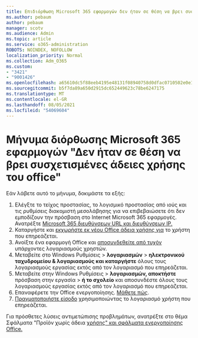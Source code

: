 ```yaml
---
title: Επιδιόρθωση Microsoft 365 εφαρμογών δεν ήταν σε θέση να βρει συσχετισμένο μήνυμα αδειών χρήσης του Office
ms.author: pebaum
author: pebaum
manager: scotv
ms.audience: Admin
ms.topic: article
ms.service: o365-administration
ROBOTS: NOINDEX, NOFOLLOW
localization_priority: Normal
ms.collection: Adm_O365
ms.custom:
- "3421"
- "9001426"
ms.openlocfilehash: a65610dc5f88eeb4195e48131f08940758d0dfac0710502e0e15ab5f661c5719
ms.sourcegitcommit: b5f7da89a650d2915dc652449623c78be6247175
ms.translationtype: MT
ms.contentlocale: el-GR
ms.lasthandoff: 08/05/2021
ms.locfileid: "54069604"
---
```

# <a name="fixing-the-microsoft-365-apps-couldnt-find-office-licenses-associated-message"></a>Μήνυμα διόρθωσης Microsoft 365 εφαρμογών "Δεν ήταν σε θέση να βρει συσχετισμένες άδειες χρήσης του office"

Εάν λάβετε αυτό το μήνυμα, δοκιμάστε τα εξής:

1. Ελέγξτε το τείχος προστασίας, το λογισμικό προστασίας από ιούς και τις ρυθμίσεις διακομιστή μεσολάβησης για να επιβεβαιώσετε ότι δεν εμποδίζουν την πρόσβαση στο Internet Microsoft 365 εφαρμογές. Ανατρέξτε [Microsoft 365 διευθύνσεων URL και διευθύνσεων IP.](https://docs.microsoft.com/office365/enterprise/urls-and-ip-address-ranges)
2. Καταργήστε και [εκχωρήστε εκ νέου Office άδεια χρήσης για](https://docs.microsoft.com/microsoft-365/admin/manage/assign-licenses-to-users) το χρήστη που επηρεάζεται. 
3. Ανοίξτε ένα εφαρμογή Office και [αποσυνδεθείτε από τυχόν](https://support.office.com/article/5a20dc11-47e9-4b6f-945d-478cb6d92071) υπάρχοντες λογαριασμούς χρηστών.
4. Μεταβείτε στο Windows Ρυθμίσεις > **λογαριασμών**  >  **ηλεκτρονικού ταχυδρομείου & λογαριασμούς και καταργήστε** όλους τους λογαριασμούς εργασίας εκτός από τον λογαριασμό που επηρεάζεται.
5. Μεταβείτε στην Windows Ρυθμίσεις > **λογαριασμών, αποκτήστε** πρόσβαση στην εργασία  >  **ή το σχολείο** και αποσυνδέστε όλους τους λογαριασμούς εργασίας εκτός από τον λογαριασμό που επηρεάζεται.
6. Επαναφέρετε την Office ενεργοποίησης. [Μάθετε πώς](https://docs.microsoft.com/office365/troubleshoot/activation/reset-office-365-proplus-activation-state).
7. [Πραγματοποιήστε είσοδο](https://support.office.com/article/628ea040-f265-49de-b986-be09c3ebf8a9) χρησιμοποιώντας το λογαριασμό χρήστη που επηρεάζεται.

Για πρόσθετες λύσεις αντιμετώπισης προβλημάτων, ανατρέξτε στο θέμα Σφάλματα "Προϊόν χωρίς άδεια [χρήσης" και σφάλματα ενεργοποίησης Office.](https://support.office.com/Article/0d23d3c0-c19c-4b2f-9845-5344fedc4380)